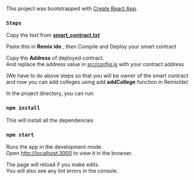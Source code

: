 This project was bootstrapped with [Create React App](https://github.com/facebook/create-react-app).

### `Steps`

Copy the text from **[smart_contract.txt](https://github.com/nitinskumavat/blockchain-certs/blob/master/smart_contract.txt)**

Paste this in **Remix ide** , then Compile and Deploy your smart contract

Copy the **Address** of deployed contract.<br> 
And replace the address value in [src/config.js](https://github.com/nitinskumavat/blockchain-certs/blob/master/src/config.js) with your contract address 

(We have to do above steps so that you will be owner of the smart contract and now you can add colleges using add **addCollege** function in RemixIde)


In the project directory, you can run:

### `npm install`

This will install all the dependencies

### `npm start`

Runs the app in the development mode.<br>
Open [http://localhost:3000](http://localhost:3000) to view it in the browser.

The page will reload if you make edits.<br>
You will also see any lint errors in the console.

